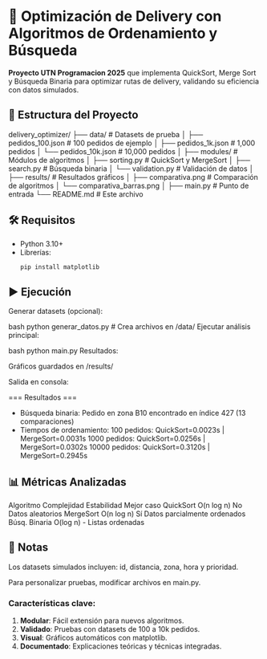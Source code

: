 # 🚀 Optimización de Delivery con Algoritmos de Ordenamiento y Búsqueda

**Proyecto UTN Programacion 2025** que implementa QuickSort, Merge Sort y Búsqueda Binaria para optimizar rutas de delivery, validando su eficiencia con datos simulados.

## 📂 Estructura del Proyecto

delivery_optimizer/
├── data/ # Datasets de prueba
│ ├── pedidos_100.json # 100 pedidos de ejemplo
│ ├── pedidos_1k.json # 1,000 pedidos
│ └── pedidos_10k.json # 10,000 pedidos
│
├── modules/ # Módulos de algoritmos
│ ├── sorting.py # QuickSort y MergeSort
│ ├── search.py # Búsqueda binaria
│ └── validation.py # Validación de datos
│
├── results/ # Resultados gráficos
│ ├── comparativa.png # Comparación de algoritmos
│ └── comparativa_barras.png
│
├── main.py # Punto de entrada
└── README.md # Este archivo


## 🛠️ Requisitos

- Python 3.10+
- Librerías:
  ```bash
  pip install matplotlib

## ▶️ Ejecución

Generar datasets (opcional):

bash
python generar_datos.py  # Crea archivos en /data/
Ejecutar análisis principal:

bash
python main.py
Resultados:

Gráficos guardados en /results/

Salida en consola:

=== Resultados ===
- Búsqueda binaria: Pedido en zona B10 encontrado en índice 427 (13 comparaciones)
- Tiempos de ordenamiento:
  100 pedidos: QuickSort=0.0023s | MergeSort=0.0031s
  1000 pedidos: QuickSort=0.0256s | MergeSort=0.0302s
  10000 pedidos: QuickSort=0.3120s | MergeSort=0.2945s

## 📊 Métricas Analizadas

Algoritmo	Complejidad	Estabilidad	Mejor caso
QuickSort	O(n log n)	No	Datos aleatorios
MergeSort	O(n log n)	Sí	Datos parcialmente ordenados
Búsq. Binaria	O(log n)	-	Listas ordenadas

## 📝 Notas

Los datasets simulados incluyen: id, distancia, zona, hora y prioridad.

Para personalizar pruebas, modificar archivos en main.py.

### Características clave:
1. **Modular**: Fácil extensión para nuevos algoritmos.
2. **Validado**: Pruebas con datasets de 100 a 10k pedidos.
3. **Visual**: Gráficos automáticos con matplotlib.
4. **Documentado**: Explicaciones teóricas y técnicas integradas.
